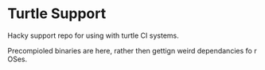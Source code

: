 # Turtle Support

Hacky support repo for using with turtle CI systems.

Precompioled binaries are here, rather then gettign weird dependancies fo r OSes.
